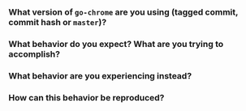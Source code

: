 <!--
Thank you for filing an issue! If this is a question or feature request, 
just delete everything here and write out the request, providing as much 
context as you can.
-->

### What version of `go-chrome` are you using (tagged commit, commit hash or `master`)?
<!--
A commit has or tag is preferable. The master branch changes often.
-->


### What behavior do you expect? What are you trying to accomplish?
<!--
Please provide as much context as necessary to describe your goal.
-->


### What behavior are you experiencing instead?
<!--
Please include the log output of the commands behavior you are describing here as well.
-->


### How can this behavior be reproduced?
<!--
If possible, provide a recipe for reproducing the error. A complete runnable program 
is great. A link to play.golang.org is best.
-->
